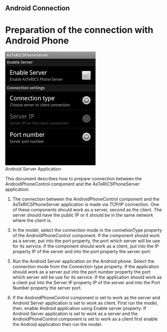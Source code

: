 ##

## Android Connection

# Preparation of the connection with Android Phone

![Android Server Application](./img/AndroidServerApp.jpg "Android Server Application")  
Android Server Application

This document describes how to prepare connection between the AndroidPhoneControl component and the AsTeRICSPhoneServer application:

1.  The connection between the AndroidPhoneControl component and the AsTeRICSPhoneServer application is made via TCP/IP connection. One of these components should work as a server, second as the client. The server should have the public IP or it should be in the same network where the client is.

3)  In the model, select the connection mode in the connetionType property of the AndroidPhoneControl component. If the component should work as a server, put into the port property, the port which server will be use for its service. If the component should work as a client, put into the IP property IP of the server and into the port property the server port.

5.  Run the Android Server application on the Android phone. Select the connection mode from the Connection type property. If the application should work as a server put into the port number property the port which server will be use for its service. If the application should work as a client put into the Server IP property IP of the server and into the Port Number property the server port.

6.  If the AndroidPhoneControl component is set to work as the server and Android Server application is set to work as client. First run the model, then, enable Android application using Enable server property. If Android Server application is set to work as a server and the AndroidPhoneControl component is set to work as a client first enable the Android application then run the model.
